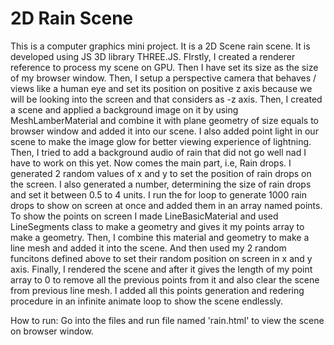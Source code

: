 # 2D Rain Scene
This is a computer graphics mini project. It is a 2D Scene rain scene.
It is developed using JS 3D library THREE.JS.
FIrstly, I created a renderer reference to process my scene on GPU. Then I have set its size as the size of my browser window. 
Then, I setup a perspective camera that behaves / views like a human eye and set its position on positive z axis because we will be looking into the screen and that considers as -z axis.
Then, I created a scene and applied a background image on it by using MeshLamberMaterial and combine it with plane geometry of size equals to browser window and added it into our scene.
I also added point light in our scene to make the image glow for better viewing experience of lightning.
Then, I tried to add a background audio of rain that did not go well nad I have to work on this yet.
Now comes the main part, i.e, Rain drops. I generated 2 random values of x and y to set the position of rain drops on the screen.
I also generated a number, determining the size of rain drops and set it between 0.5 to 4 units.
I run the for loop to generate 1000 rain drops to show on screen at once and added them in an array named points.
To show the points on screen I made LineBasicMaterial and used LineSegments class to make a geometry and gives it my points array to make a geometry.
Then, I combine this material and geometry to make a line mesh and added it into the scene. And then used my 2 random funcitons defined above to set their random position on screen in x and y axis.
Finally, I rendered the scene and after it gives the length of my point array to 0 to remove all the previous points from it and also clear the scene from previous line mesh.
I added all this points generation and redering procedure in an infinite animate loop to show the scene endlessly.

How to run:
Go into the files and run file named 'rain.html' to view the scene on browser window.
